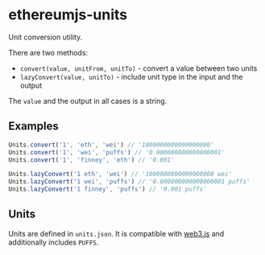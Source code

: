 # ethereumjs-units

Unit conversion utility.

There are two methods:

- `convert(value, unitFrom, unitTo)` - convert a value between two units
- `lazyConvert(value, unitTo)` - include unit type in the input and the output

The `value` and the output in all cases is a string.

## Examples

```js
Units.convert('1', 'eth', 'wei') // '1000000000000000000'
Units.convert('1', 'wei', 'puffs') // '0.000000000000000001'
Units.convert('1', 'finney', 'eth') // '0.001'

Units.lazyConvert('1 eth', 'wei') // '1000000000000000000 wei'
Units.lazyConvert('1 wei', 'puffs') // '0.000000000000000001 puffs'
Units.lazyConvert('1 finney', 'puffs') // '0.001 puffs'
```

## Units

Units are defined in `units.json`. It is compatible with [web3.js](https://github.com/puffscoin/web3.js) and additionally includes `PUFFS`.
